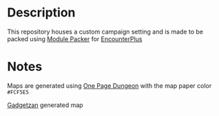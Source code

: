 # Description
This repository houses a custom campaign setting and is made to be packed using [Module Packer](https://github.com/encounterplus/module-packer) for [EncounterPlus](https://github.com/encounterplus/encounterplus)

# Notes
Maps are generated using [One Page Dungeon](https://watabou.itch.io/one-page-dungeon) with the
map paper color `#FCF5E5`

[Gadgetzan](https://watabou.github.io/city-generator/?size=42&seed=792083550&greens=0&farms=0&citadel=1&urban_castle=1&plaza=0&temple=1&walls=1&shantytown=0&coast=1&river=0&gates=1&sea=0.8) generated map